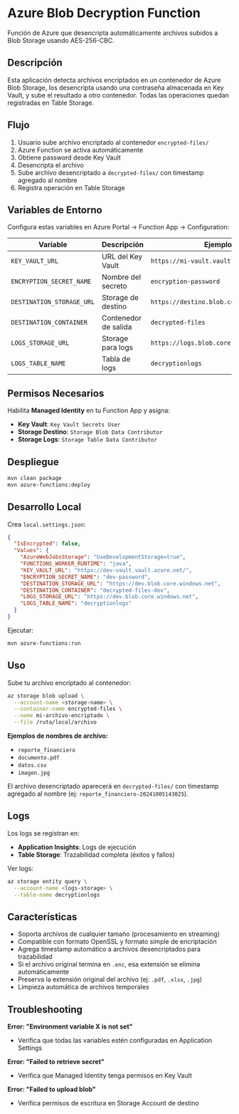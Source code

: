 # Azure Blob Decryption Function

Función de Azure que desencripta automáticamente archivos subidos a Blob Storage usando AES-256-CBC.

## Descripción

Esta aplicación detecta archivos encriptados en un contenedor de Azure Blob Storage, los desencripta usando una contraseña almacenada en Key Vault, y sube el resultado a otro contenedor. Todas las operaciones quedan registradas en Table Storage.

## Flujo

1. Usuario sube archivo encriptado al contenedor `encrypted-files/`
2. Azure Function se activa automáticamente
3. Obtiene password desde Key Vault
4. Desencripta el archivo
5. Sube archivo desencriptado a `decrypted-files/` con timestamp agregado al nombre
6. Registra operación en Table Storage

## Variables de Entorno

Configura estas variables en Azure Portal → Function App → Configuration:

| Variable | Descripción | Ejemplo |
|----------|-------------|---------|
| `KEY_VAULT_URL` | URL del Key Vault | `https://mi-vault.vault.azure.net/` |
| `ENCRYPTION_SECRET_NAME` | Nombre del secreto | `encryption-password` |
| `DESTINATION_STORAGE_URL` | Storage de destino | `https://destino.blob.core.windows.net` |
| `DESTINATION_CONTAINER` | Contenedor de salida | `decrypted-files` |
| `LOGS_STORAGE_URL` | Storage para logs | `https://logs.blob.core.windows.net` |
| `LOGS_TABLE_NAME` | Tabla de logs | `decryptionlogs` |

## Permisos Necesarios

Habilita **Managed Identity** en tu Function App y asigna:

- **Key Vault**: `Key Vault Secrets User`
- **Storage Destino**: `Storage Blob Data Contributor`
- **Storage Logs**: `Storage Table Data Contributor`

## Despliegue

```bash
mvn clean package
mvn azure-functions:deploy
```

## Desarrollo Local

Crea `local.settings.json`:

```json
{
  "IsEncrypted": false,
  "Values": {
    "AzureWebJobsStorage": "UseDevelopmentStorage=true",
    "FUNCTIONS_WORKER_RUNTIME": "java",
    "KEY_VAULT_URL": "https://dev-vault.vault.azure.net/",
    "ENCRYPTION_SECRET_NAME": "dev-password",
    "DESTINATION_STORAGE_URL": "https://dev.blob.core.windows.net",
    "DESTINATION_CONTAINER": "decrypted-files-dev",
    "LOGS_STORAGE_URL": "https://dev.blob.core.windows.net",
    "LOGS_TABLE_NAME": "decryptionlogs"
  }
}
```

Ejecutar:
```bash
mvn azure-functions:run
```

## Uso

Sube tu archivo encriptado al contenedor:

```bash
az storage blob upload \
  --account-name <storage-name> \
  --container-name encrypted-files \
  --name mi-archivo-encriptado \
  --file /ruta/local/archivo
```

**Ejemplos de nombres de archivo:**
- `reporte_financiero`
- `documento.pdf`
- `datos.csv`
- `imagen.jpg`

El archivo desencriptado aparecerá en `decrypted-files/` con timestamp agregado al nombre (ej: `reporte_financiero-20241005143025`).

## Logs

Los logs se registran en:
- **Application Insights**: Logs de ejecución
- **Table Storage**: Trazabilidad completa (éxitos y fallos)

Ver logs:
```bash
az storage entity query \
  --account-name <logs-storage> \
  --table-name decryptionlogs
```

## Características

- Soporta archivos de cualquier tamaño (procesamiento en streaming)
- Compatible con formato OpenSSL y formato simple de encriptación
- Agrega timestamp automático a archivos desencriptados para trazabilidad
- Si el archivo original termina en `.enc`, esa extensión se elimina automáticamente
- Preserva la extensión original del archivo (ej: `.pdf`, `.xlsx`, `.jpg`)
- Limpieza automática de archivos temporales

## Troubleshooting

**Error: "Environment variable X is not set"**
- Verifica que todas las variables estén configuradas en Application Settings

**Error: "Failed to retrieve secret"**
- Verifica que Managed Identity tenga permisos en Key Vault

**Error: "Failed to upload blob"**
- Verifica permisos de escritura en Storage Account de destino